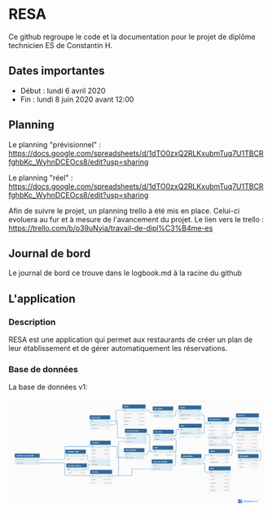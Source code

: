 # RESA
Ce github regroupe le code et la documentation pour le projet de diplôme technicien ES de Constantin H. 

## Dates importantes
- Début : lundi 6 avril 2020
- Fin : lundi 8 juin 2020 avant 12:00

## Planning
Le planning "prévisionnel" : https://docs.google.com/spreadsheets/d/1dTO0zxQ2RLKxubmTuq7U1TBCRfghbKc_WyhnDCEOcs8/edit?usp=sharing

Le planning "réel" : https://docs.google.com/spreadsheets/d/1dTO0zxQ2RLKxubmTuq7U1TBCRfghbKc_WyhnDCEOcs8/edit?usp=sharing

Afin de suivre le projet, un planning trello à été mis en place. Celui-ci evoluera au fur et à mesure de l'avancement du projet. Le lien vers le trello : https://trello.com/b/o39uNyia/travail-de-dipl%C3%B4me-es

## Journal de bord
Le journal de bord ce trouve dans le logbook.md à la racine du github

## L'application
### Description
RESA est une application qui permet aux restaurants de créer un plan de leur établissement et de gérer automatiquement les réservations.

### Base de données
La base de données v1:

![DB Resa V1](/Documentation/Images/resa_db_v1.png)
